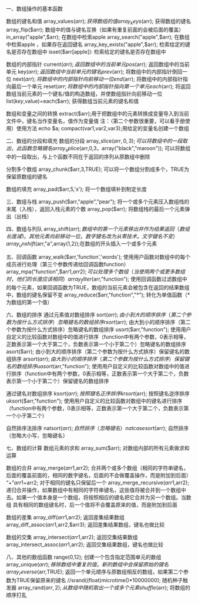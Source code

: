 一、数组操作的基本函数

数组的键名和值
array_values($arr);  获得数组的值
array_keys($arr);  获得数组的键名
array_flip($arr);  数组中的值与键名互换（如果有重复前面的会被后面的覆盖）
in_array("apple",$arr);  在数组中检索apple
array_search("apple",$arr);  在数组中检索apple ，如果存在返回键名
array_key_exists("apple",$arr);  检索给定的键名是否存在数组中
isset($arr[apple]):   检索给定的键名是否存在数组中

数组的内部指针
current($arr);  返回数组中的当前单元
pos($arr);  返回数组中的当前单元
key($arr);  返回数组中当前单元的键名
prev($arr);  将数组中的内部指针倒回一位
next($arr);  将数组中的内部指针向前移动一位
end($arr);  将数组中的内部指针指向最后一个单元
reset($arr;  将数组中的内部指针指向第一个单元
each($arr);  将返回数组当前元素的一个键名/值的构造数组，并使数组指针向前移动一位
list($key,$value)=each($arr);  获得数组当前元素的键名和值

数组和变量之间的转换
extract($arr);用于把数组中的元素转换成变量导入到当前文件中，键名当作变量名，值作为变量值
注：（第二个参数很重要，可以看手册使用）使用方法 echo $a;
compact(var1,var2,var3);用给定的变量名创建一个数组




二、数组的分段和填充
数组的分段
array_slice($arr,0,3);  可以将数组中的一段取出，此函数忽略键名
array_splice($arr,0,3，array("black","maroon"));  可以将数组中的一段取出，与上个函数不同在于返回的序列从原数组中删除

分割多个数组
array_chunk($arr,3,TRUE);  可以将一个数组分割成多个，TRUE为保留原数组的键名

数组的填充
array_pad($arr,5,'x');  将一个数组填补到制定长度


三、数组与栈
array_push($arr,"apple","pear");  将一个或多个元素压入数组栈的末尾（入栈），返回入栈元素的个数
array_pop($arr);  将数组栈的最后一个元素弹出（出栈）


四、数组与列队
array_shift($arr);数组中的第一个元素移出并作为结果返回（数组长度减1，其他元素向前移动一位，数字键名改为从零技术，文字键名不变）
array_unshift($arr,"a",array(1,2));在数组的开头插入一个或多个元素



五、回调函数
array_walk($arr,'function','words');  使用用户函数对数组中的每个成员进行处理（第三个参数传递给回调函数function）
array_mpa("function",$arr1,$arr2);  可以处理多个数组（当使用两个或更多数组时，他们的长度应该相同）
array_filter($arr,"function");  使用回调函数过滤数组中的每个元素，如果回调函数为TRUE，数组的当前元素会被包含在返回的结果数组中，数组的键名保留不变
array_reduce($arr,"function","*");  转化为单值函数（*为数组的第一个值）



六、数组的排序
通过元素值对数组排序
sort($arr);  由小到大的顺序排序（第二个参数为按什么方式排序）忽略键名的数组排序
rsort($arr);  由大到小的顺序排序（第二个参数为按什么方式排序）忽略键名的数组排序
usort($arr,"function");  使用用户自定义的比较函数对数组中的值进行排序（function中有两个参数，0表示相等，正数表示第一个大于第二个，负数表示第一个小于第二个）忽略键名的数组排序
asort($arr);  由小到大的顺序排序（第二个参数为按什么方式排序）保留键名的数组排序
arsort($arr);  由大到小的顺序排序（第二个参数为按什么方式排序）保留键名的数组排序
uasort($arr,"function");  使用用户自定义的比较函数对数组中的值进行排序（function中有两个参数，0表示相等，正数表示第一个大于第二个，负数表示第一个小于第二个）保留键名的数组排序

通过键名对数组排序
ksort($arr);  按照键名正序排序
krsort($arr);  按照键名逆序排序
uksort($arr,"function");  使用用户自定义的比较函数对数组中的键名进行排序（function中有两个参数，0表示相等，正数表示第一个大于第二个，负数表示第一个小于第二个）

自然排序法排序
natsort($arr);  自然排序（忽略键名）
natcasesort($arr);  自然排序（忽略大小写，忽略键名）




七、数组的计算
数组元素的求和
array_sum($arr);  对数组内部的所有元素做求和运算

数组的合并
array_merge($arr1,$arr2);  合并两个或多个数组（相同的字符串键名，后面的覆盖前面的，相同的数字键名，后面的不会做覆盖操作，而是附加到后面）
“+”$arr1+$arr2;  对于相同的键名只保留后一个
array_merge_recursive($arr1,$arr2);   递归合并操作，如果数组中有相同的字符串键名，这些值将被合并到一个数组中去。如果一个值本身是一个数组，将按照相应的键名把它合并为另一个数组。当数组 具有相同的数组键名时，后一个值将不会覆盖原来的值，而是附加到后面

数组的差集
array_diff($arr1,$arr2);  返回差集结果数组
array_diff_assoc($arr1,$arr2,$arr3);  返回差集结果数组，键名也做比较

数组的交集
array_intersect($arr1,$arr2);  返回交集结果数组
array_intersect_assoc($arr1,$arr2);  返回交集结果数组，键名也做比较



八、其他的数组函数
range(0,12);  创建一个包含指定范围单元的数组
array_unique($arr);  移除数组中重复的值，新的数组中会保留原始的键名
array_reverse($arr,TRUE);  返回一个单元顺序与原数组相反的数组，如果第二个参数为TRUE保留原来的键名
//srand((float)microtime()*10000000);   随机种子触发器
array_rand($arr,2);  从数组中随机取出一个或 多个元素
shuffle($arr);  将数组的顺序打乱